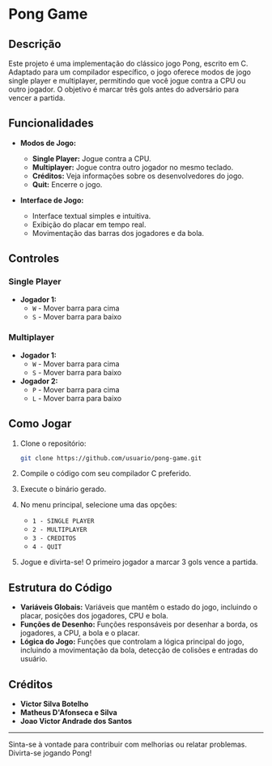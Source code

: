 # Pong Game

## Descrição

Este projeto é uma implementação do clássico jogo Pong, escrito em C. Adaptado para um compilador específico, o jogo oferece modos de jogo single player e multiplayer, permitindo que você jogue contra a CPU ou outro jogador. O objetivo é marcar três gols antes do adversário para vencer a partida.

## Funcionalidades

- **Modos de Jogo:**
  - **Single Player:** Jogue contra a CPU.
  - **Multiplayer:** Jogue contra outro jogador no mesmo teclado.
  - **Créditos:** Veja informações sobre os desenvolvedores do jogo.
  - **Quit:** Encerre o jogo.

- **Interface de Jogo:**
  - Interface textual simples e intuitiva.
  - Exibição do placar em tempo real.
  - Movimentação das barras dos jogadores e da bola.

## Controles

### Single Player
- **Jogador 1:**
  - `W` - Mover barra para cima
  - `S` - Mover barra para baixo

### Multiplayer
- **Jogador 1:**
  - `W` - Mover barra para cima
  - `S` - Mover barra para baixo
- **Jogador 2:**
  - `P` - Mover barra para cima
  - `L` - Mover barra para baixo

## Como Jogar

1. Clone o repositório:
    ```sh
    git clone https://github.com/usuario/pong-game.git
    ```
2. Compile o código com seu compilador C preferido.
3. Execute o binário gerado.
4. No menu principal, selecione uma das opções:
   - `1 - SINGLE PLAYER`
   - `2 - MULTIPLAYER`
   - `3 - CREDITOS`
   - `4 - QUIT`

5. Jogue e divirta-se! O primeiro jogador a marcar 3 gols vence a partida.

## Estrutura do Código

- **Variáveis Globais:** Variáveis que mantêm o estado do jogo, incluindo o placar, posições dos jogadores, CPU e bola.
- **Funções de Desenho:** Funções responsáveis por desenhar a borda, os jogadores, a CPU, a bola e o placar.
- **Lógica do Jogo:** Funções que controlam a lógica principal do jogo, incluindo a movimentação da bola, detecção de colisões e entradas do usuário.

## Créditos

- **Victor Silva Botelho**
- **Matheus D'Afonseca e Silva**
- **Joao Victor Andrade dos Santos**

---

Sinta-se à vontade para contribuir com melhorias ou relatar problemas. Divirta-se jogando Pong!
